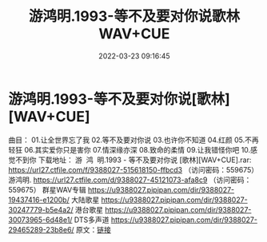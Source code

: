 ﻿---
title: 游鸿明.1993-等不及要对你说歌林WAV+CUE
date: 2022-03-23 09:16:45
categories: WAV车载音乐、镜像
tags: 华语中文
---
# 游鸿明.1993-等不及要对你说[歌林][WAV+CUE]

曲目：
01.让全世界忘了我
02.等不及要对你说
03.也许你不知道
04.红颜
05.不再轻狂
06.其实爱你只是害你
07.情深缘亦深
08.致命的柔情
09.让我错怪你吧
10.感觉不到你
下载地址：
游  鸿  明.1993 - 等不及要对你说
[歌林][WAV+CUE].rar: https://url27.ctfile.com/f/9388027-515618150-ffbcd3
（访问密码：559675）
游鸿明.
https://url27.ctfile.com/d/9388027-45121073-afa8c9
（访问密码：559675）
群星WAV专辑
https://u9388027.pipipan.com/dir/9388027-19437416-e1200b/
大陆歌星
https://u9388027.pipipan.com/dir/9388027-30247779-b5e4a2/
港台歌星
https://u9388027.pipipan.com/dir/9388027-30073965-6d48e1/
DTS多声道
https://u9388027.pipipan.com/dir/9388027-29465289-23b8e6/
原文：[链接](https://blog.sina.com.cn/s/blog_1647c7e7601030wc0.html)